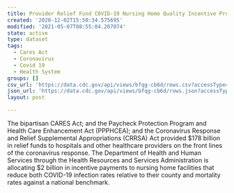 ```yaml
---
title: Provider Relief Fund COVID-19 Nursing Home Quality Incentive Program
created: '2020-12-02T15:50:34.575695'
modified: '2021-05-07T08:55:04.207074'
state: active
type: dataset
tags:
  - Cares Act
  - Coronavirus
  - Covid 19
  - Health System
groups: []
csv_url: 'https://data.cdc.gov/api/views/bfqg-cb6d/rows.csv?accessType=DOWNLOAD'
json_url: 'https://data.cdc.gov/api/views/bfqg-cb6d/rows.json?accessType=DOWNLOAD'
layout: post

---
```

The bipartisan CARES Act; and the Paycheck Protection Program and Health Care Enhancement Act (PPPHCEA); and the Coronavirus Response and Relief Supplemental Appropriations (CRRSA) Act provided $178 billion in relief funds to hospitals and other healthcare providers on the front lines of the coronavirus response. The Department of Health and Human Services through the Health Resources and Services Administration is allocating $2 billion in incentive payments to nursing home facilities that reduce both COVID-19 infection rates relative to their county and mortality rates against a national benchmark.
